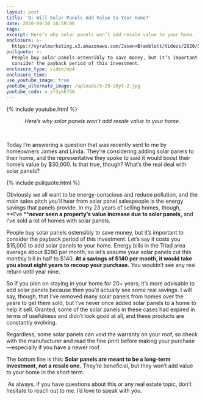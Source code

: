 ```yaml
---
layout: post
title: 'Q: Will Solar Panels Add Value to Your Home?'
date: 2020-09-30 16:59:00
tags:
excerpt: Here’s why solar panels won’t add resale value to your home.
enclosure: >-
  https://vyralmarketing.s3.amazonaws.com/Jason+Bramblett/Videos/2020/Solar+Panels+-+Jason+Bramblett+Real+Estate+(1).mp4
pullquote: >-
  People buy solar panels ostensibly to save money, but it’s important to
  consider the payback period of this investment.
enclosure_type: video/mp4
enclosure_time:
use_youtube_image: true
youtube_alternate_image: /uploads/9-29-20yt-2.jpg
youtube_code: o_zf3ykE7GA
---
```


{% include youtube.html %}

<center><em>Here&rsquo;s why solar panels won&rsquo;t add resale value to your home.</em></center>

&nbsp;

Today I’m answering a question that was recently sent to me by homeowners James and Linda. They’re considering adding solar panels to their home, and the representative they spoke to said it would boost their home’s value by $30,000. Is that true, though? What’s the real deal with solar panels?

{% include pullquote.html %}

Obviously we all want to be energy-conscious and reduce pollution, and the main sales pitch you’ll hear from solar panel salespeople is the energy savings that panels provide. In my 23 years of selling homes, though, **I’ve&nbsp;*****never*** **seen a property’s value increase due to solar panels,** and I’ve sold a lot of homes with solar panels.&nbsp;

People buy solar panels ostensibly to save money, but it’s important to consider the payback period of this investment. Let’s say it costs you $15,000 to add solar panels to your home. Energy bills in the Triad area average about $280 per month, so let’s assume your solar panels cut this monthly bill in half to $140. **At a savings of $140 per month, it would take you about eight years to recoup your purchase.** You wouldn’t see any real return until year nine.

So if you plan on staying in your home for 20+ years, it’s more advisable to add solar panels because then you’d actually see some real savings. I will say, though, that I’ve removed many solar panels from homes over the years to get them sold, but I’ve never once added solar panels to a home to help it sell. Granted, some of the solar panels in these cases had expired in terms of usefulness and didn’t look good at all, and these products are constantly evolving.&nbsp;

Regardless, some solar panels can void the warranty on your roof, so check with the manufacturer and read the fine print before making your purchase—especially if you have a newer roof.&nbsp;

The bottom line is this: **Solar panels are meant to be a long-term investment, not a resale one.** They’re beneficial, but they won’t add value to your home in the short term.&nbsp;

&nbsp;As always, if you have questions about this or any real estate topic, don’t hesitate to reach out to me. I’d love to speak with you.